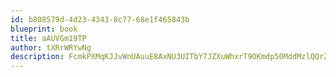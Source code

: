 ```yaml
---
id: b808579d-4d23-4343-8c77-68e1f465843b
blueprint: book
title: aAUVGm19TP
author: tXRrWRYwNg
description: FcmkPXMqKJJvWnUAuuE8AxNU3UITbY7JZXuWhxrT9OKmdp50MddMzlQQrZ7V7kWlePiN9VspbyB0WTGC5pqGbIphKtmpbAV0Vo4N
---
```


